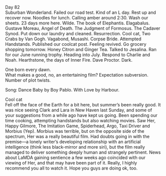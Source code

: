 Day 82  
Suburban Wonderland. Failed our road test. Kind of an L day. Rest up and recover now. Noodles for lunch. Calling amber around 2:30. Wash our sheets. 23 days more here. Wilde. The book of Elephantis. Elagabalus. Gustave Moreau, Angel of Death. The Judgment of Formosus. The Cadaver Synod. Put down our laundry and cleaned. Resurrection. Cool cat, Two Crabs by Van Gogh. Vagabond, Musashi. Corpse Bride. Attempted Handstands. Published our coolcat post. Feeling revived. Go grocery shopping tomorrow. Honey Citron and Ginger Tea. Talked to Jesalina. Ran for our June running trophy. Heading into July. Respond to Charlie and Noah. Hearthstone, the days of Inner Fire. Dave Proctor. Dark. 

One born every dawn.  
What makes a good, no, an entertaining film? Expectation subversion. Number of plot twists.

Song: Dance Baby by Boy Pablo. With Love by Harbour.

Cool cat   
Fell off the face of the Earth for a bit here, but summer’s been really good. It was nice seeing Clark and Lara in New Haven last Sunday, and some of your suggestions from a while ago have kept us going. Been spending our time cooking, attempting handstands but also watching movies. Saw Her, Happy Gilmore, The Imitation Game, Spiderhead, Argo, Taxi Driver and Morbius (Yep). Morbius was terrible, but on the opposite side of the spectrum, Her was a really beautiful film. Had doubts going in with the premise—a lonely writer’s developing relationship with an artificial intelligence (think less black-mirror and more siri), but the film really managed to deliver something deeply human and strangely pertinent. News about LaMDA gaining sentience a few weeks ago coincided with our viewing of Her, and that may have been part of it. Really, I highly recommend you all to watch it. Hope you guys are doing ok, too.